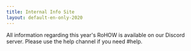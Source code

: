 ```yaml
---
title: Internal Info Site
layout: default-en-only-2020
---
```


All information regarding this year's RoHOW is available on our Discord server. Please use the help channel if you need #help.
